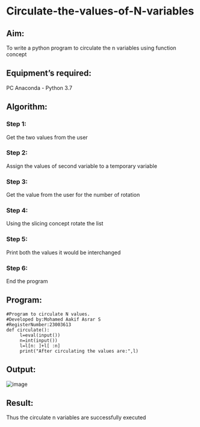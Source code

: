 # Circulate-the-values-of-N-variables
## Aim:
To write a python program to circulate the n variables using function concept
## Equipment’s required:
PC
Anaconda - Python 3.7
## Algorithm: 
### Step 1: 
Get the two values from the user
### Step 2: 
Assign the values of second variable to a temporary variable
### Step 3: 
Get the value from the user for the number of rotation
### Step 4: 
Using the slicing concept rotate the list
### Step 5: 
Print both the values it would be interchanged
### Step 6: 
End the program
## Program:
```
#Program to circulate N values.
#Developed by:Mohamed Aakif Asrar S
#RegisterNumber:23003613
def circulate():
     l=eval(input())
     n=int(input())
     l=l[n: ]+l[ :n]
     print("After circulating the values are:",l)

```
## Output:

![image](https://github.com/MOHAMEDAAKIFASRAR/Circulate-the-values-of-N-variables/assets/148514683/1134a1c2-6f26-4aee-97b3-acd6ef181595)

## Result:

Thus the circulate n variables are successfully executed
